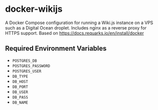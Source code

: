 # docker-wikijs
A Docker Compose configuration for running a Wiki.js instance on a VPS such as
a Digital Ocean droplet. Includes nginx as a reverse proxy for HTTPS support.
Based on https://docs.requarks.io/en/install/docker

## Required Environment Variables
- `POSTGRES_DB`
- `POSTGRES_PASSWORD`
- `POSTGRES_USER`
- `DB_TYPE`
- `DB_HOST`
- `DB_PORT`
- `DB_USER`
- `DB_PASS`
- `DB_NAME`
